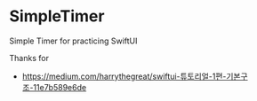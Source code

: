 # SimpleTimer
Simple Timer for practicing SwiftUI

Thanks for
- https://medium.com/harrythegreat/swiftui-튜토리얼-1편-기본구조-11e7b589e6de
